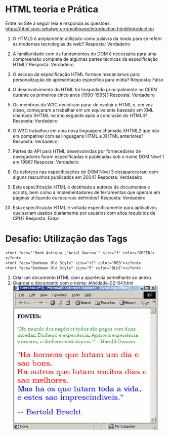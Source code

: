 # HTML teoria e Prática
Entre no Site a seguir leia e responda as questões: 
https://html.spec.whatwg.org/multipage/introduction.html#introduction

1. O HTML5 é amplamente utilizado como palavra da moda para se referir às modernas tecnologias da web?
Resposta: Verdadeiro

2. A familiaridade com os fundamentos do DOM é necessária para uma compreensão completa de algumas partes técnicas da especificação HTML?
Resposta: Verdadeiro

3. O escopo da especificação HTML fornece mecanismos para personalização de apresentação específica para mídia?
Resposta: Falso

4. O desenvolvimento do HTML foi hospedado principalmente no CERN durante os primeiros cinco anos (1990-1995)?
Resposta: Verdadeiro

5. Os membros do W3C decidiram parar de evoluir o HTML e, em vez disso, começaram a trabalhar em um equivalente baseado em XML chamado XHTML no ano seguinte após a conclusão do HTML4?
Resposta: Verdadeiro

6. O W3C trabalhou em uma nova linguagem chamada XHTML2 que não era compatível com as linguagens HTML e XHTML anteriores?
Resposta: Verdadeiro

7. Partes da API para HTML desenvolvidas por fornecedores de navegadores foram especificadas e publicadas sob o nome DOM Nível 1 em 1998?
Resposta: Verdadeiro

8. Os esforços nas especificações do DOM Nível 3 desapareceram com alguns rascunhos publicados em 2004?
Resposta: Verdadeiro

9. Esta especificação HTML é destinada a autores de documentos e scripts, bem como a implementadores de ferramentas que operam em páginas utilizando os recursos definidos?
Resposta: Verdadeiro

10. Esta especificação HTML é voltada especificamente para aplicativos que seriam usados ​​diariamente por usuários com altos requisitos de CPU?
Resposta: Falso

# Desafio: Utilização das Tags
```
<font face="'Book Antiqua','Arial Narrow'" size="3" color="GREEN"></font>
<font face="Bookman Old Style" size="+2" color="RED"></font>
<font face="Bookman Old Style" size="5" color="BLUE"></font>
```
1. Criar um documento HTML com a aparência semelhante ao anexo.
2. Guardar o documento com o nome: Atividade-02-04.html
![alt text](image.png)